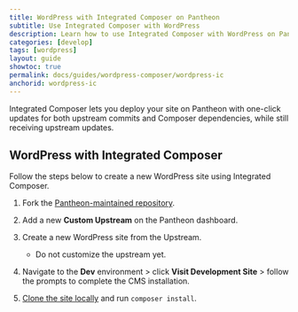 ```yaml
---
title: WordPress with Integrated Composer on Pantheon
subtitle: Use Integrated Composer with WordPress 
description: Learn how to use Integrated Composer with WordPress on Pantheon.
categories: [develop]
tags: [wordpress]
layout: guide
showtoc: true
permalink: docs/guides/wordpress-composer/wordpress-ic
anchorid: wordpress-ic
---
```


Integrated Composer lets you deploy your site on Pantheon with one-click updates for both upstream commits and Composer dependencies, while still receiving upstream updates.

## WordPress with Integrated Composer

Follow the steps below to create a new WordPress site using Integrated Composer.

1. Fork the [Pantheon-maintained repository](https://github.com/pantheon-upstreams/wordpress-project).

1. Add a new **Custom Upstream** on the Pantheon dashboard.

1. Create a new WordPress site from the Upstream.

    - Do not customize the upstream yet.

1. Navigate to the **Dev** environment > click **Visit Development Site** > follow the prompts to complete the CMS installation.

1. [Clone the site locally](/local-development#get-the-code) and run `composer install`.